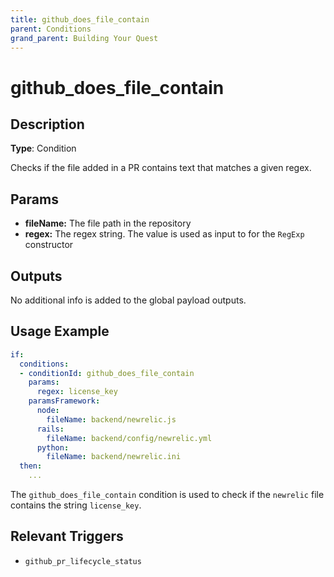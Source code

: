 ```yaml
---
title: github_does_file_contain
parent: Conditions
grand_parent: Building Your Quest
---
```


# github_does_file_contain

## Description

**Type**: Condition

Checks if the file added in a PR contains text that matches a given regex.

## Params

- **fileName:** The file path in the repository
- **regex:** The regex string. The value is used as input to for the `RegExp` constructor

## Outputs

No additional info is added to the global payload outputs.

## Usage Example

```yaml
if:
  conditions:
  - conditionId: github_does_file_contain
    params:
      regex: license_key
    paramsFramework:
      node:
        fileName: backend/newrelic.js
      rails:
        fileName: backend/config/newrelic.yml
      python:
        fileName: backend/newrelic.ini
  then:
    ...
```

The `github_does_file_contain` condition is used to check if the `newrelic` file contains the string `license_key`.

## Relevant Triggers

- `github_pr_lifecycle_status`